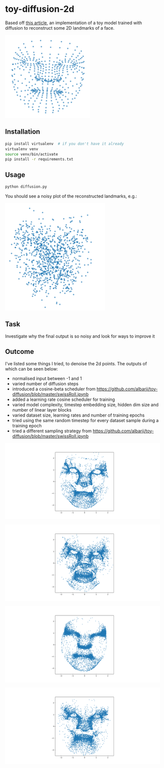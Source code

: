# toy-diffusion-2d

Based off [this article](https://selflein.github.io/diffusion_practical_guide), an implementation of a toy model trained 
with diffusion to reconstruct some 2D landmarks of a face.

![img.png](landmarks.png)

## Installation
```bash
pip install virtualenv  # if you don't have it already
virtualenv venv
source venv/bin/activate
pip install -r requirements.txt
```

## Usage
```bash
python diffusion.py
```

You should see a noisy plot of the reconstructed landmarks, e.g.:

![img.png](bad_output.png)

## Task

Investigate why the final output is so noisy and look for ways to improve it

## Outcome

I've listed some things I tried, to denoise the 2d points. The outputs of which can be seen below:

- normalised input between -1 and 1
- varied number of diffusion steps
- introduced a cosine-beta scheduler from https://github.com/albarji/toy-diffusion/blob/master/swissRoll.ipynb
- added a learning rate cosine scheduler for training
- varied model complexity, timestep embedding size, hidden dim size and number of linear layer blocks 
- varied dataset size, learning rates and number of training epochs
- tried using the same random timestep for every dataset sample during a training epoch
- tried a different sampling strategy from https://github.com/albarji/toy-diffusion/blob/master/swissRoll.ipynb

![img.png](output/output_1.png)

![img.png](output/output_2.png)

![img.png](output/output_3.png)

![img.png](output/output_4.png)
